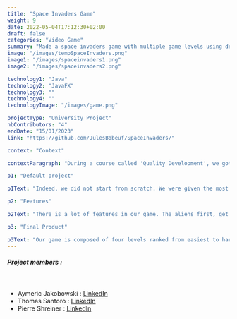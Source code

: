 ```yaml
---
title: "Space Invaders Game"
weight: 9
date: 2022-05-04T17:12:30+02:00
draft: false
categories: "Video Game"
summary: "Made a space invaders game with multiple game levels using design patterns."
image: "/images/tempSpaceInvaders.png"
image1: "/images/spaceinvaders1.png"
image2: "/images/spaceinvaders2.png"

technology1: "Java"
technology2: "JavaFX"
technology3: ""
technology4: ""
technologyImage: "/images/game.png"

projectType: "University Project"
nbContributors: "4"
endDate: "15/01/2023"
link: "https://github.com/JulesBobeuf/SpaceInvaders/"

context: "Context"

contextParagraph: "During a course called 'Quality Development', we got taught a lot about programming well and efficiently. One of the topics was the Design Patterns and what a better way to implement them than in a video game!"

p1: "Default project"

p1Text: "Indeed, we did not start from scratch. We were given the most of the graphic user interface as well as a few classes and the controller. What we had to do now is to implement functionalities that were in the initial game as well as some that come directly from our imaginations. We also had to learn the design patterns along the way and to implement them well of course."

p2: "Features"

p2Text: "There is a lot of features in our game. The aliens first, get to move from left to right, and will at different time of the game change directions. They can also shoot if we decide to turn it on and change their attack strategy from time to time. Some aliens will also have multiple lives to tank better. On the other hand, the player can shoot normal and strong bullets. Whenever he will get shot, he will be invincible for a certain amount of time. He can also place walls using the up arrow as well as throwing bombs using the bottom arrow. Those bombs need to be hit by the player in order to detonate. Last but not least, some bonuses will randomly drop throughout the game, giving the player extra health."

p3: "Final Product"

p3Text: "Our game is composed of four levels ranked from easiest to hardest. The functionalities listed above are available in at least one level. The first one is very easy while the last one is almost impossible. On a personal note, I loved to work on this project, and I'm so proud of the final result. I learnt a lot thanks to this project and will reuse this knowledge often."
---
```


##### Project members :
&nbsp;
- Aymeric Jakobowski : [LinkedIn](https://www.linkedin.com/in/aymeric-jakobowski/)
- Thomas Santoro : [LinkedIn](https://www.linkedin.com/in/thomas-santoro/)
- Pierre Shreiner : [LinkedIn](https://www.linkedin.com/in/pierre-schreiner/)